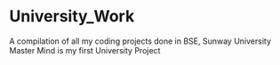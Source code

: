 # University_Work
A compilation of all my coding projects done in BSE, Sunway University
Master Mind is my first University Project
